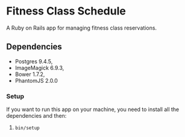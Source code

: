 # Fitness Class Schedule
A Ruby on Rails app for managing fitness class reservations.

## Dependencies
- Postgres 9.4.5,
- ImageMagick 6.9.3,
- Bower 1.7.2,
- PhantomJS 2.0.0

### Setup
If you want to run this app on your machine, you need to install all the dependencies and then:

1. `bin/setup`
